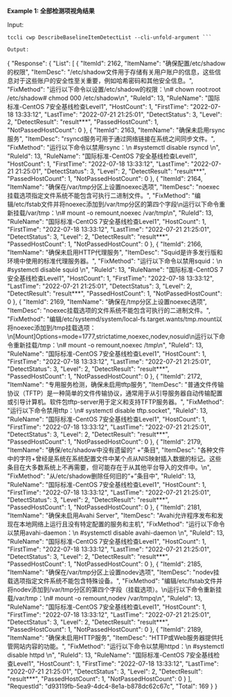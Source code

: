 **Example 1: 全部检测项视角结果**



Input: 

```
tccli cwp DescribeBaselineItemDetectList --cli-unfold-argument ```

Output: 
```
{
    "Response": {
        "List": [
            {
                "ItemId": 2162,
                "ItemName": "确保配置/etc/shadow的权限",
                "ItemDesc": "/etc/shadow文件用于存储有关用户账户的信息，这些信息对于这些账户的安全性至关重要，例如哈希密码和其他安全信息。",
                "FixMethod": "运行以下命令以设置/etc/shadow的权限：\n# chown root:root /etc/shadow# chmod 000 /etc/shadow\n",
                "RuleId": 13,
                "RuleName": "国际标准-CentOS 7安全基线检查Level1",
                "HostCount": 1,
                "FirstTime": "2022-07-18 13:33:12",
                "LastTime": "2022-07-21 21:25:01",
                "DetectStatus": 3,
                "Level": 2,
                "DetectResult": "result***",
                "PassedHostCount": 1,
                "NotPassedHostCount": 0
            },
            {
                "ItemId": 2163,
                "ItemName": "确保未启用rsync服务",
                "ItemDesc": "rsyncd服务可用于通过网络链接在系统之间同步文件。",
                "FixMethod": "运行以下命令以禁用rsync：\n #systemctl disable rsyncd \n",
                "RuleId": 13,
                "RuleName": "国际标准-CentOS 7安全基线检查Level1",
                "HostCount": 1,
                "FirstTime": "2022-07-18 13:33:12",
                "LastTime": "2022-07-21 21:25:01",
                "DetectStatus": 3,
                "Level": 2,
                "DetectResult": "result***",
                "PassedHostCount": 1,
                "NotPassedHostCount": 0
            },
            {
                "ItemId": 2164,
                "ItemName": "确保在/var/tmp分区上设置noexec选项",
                "ItemDesc": "noexec挂载选项指定文件系统不能包含可执行二进制文件。",
                "FixMethod": "编辑/etc/fstab文件并将noexec添加到/var/tmp分区的第四个字段\n运行以下命令重新挂载/var/tmp：\n# mount -o remount,noexec /var/tmp\n",
                "RuleId": 13,
                "RuleName": "国际标准-CentOS 7安全基线检查Level1",
                "HostCount": 1,
                "FirstTime": "2022-07-18 13:33:12",
                "LastTime": "2022-07-21 21:25:01",
                "DetectStatus": 3,
                "Level": 2,
                "DetectResult": "result***",
                "PassedHostCount": 1,
                "NotPassedHostCount": 0
            },
            {
                "ItemId": 2166,
                "ItemName": "确保未启用HTTP代理服务",
                "ItemDesc": "Squid是许多发行版和环境中使用的标准代理服务器。",
                "FixMethod": "运行以下命令以禁用squid：\n #systemctl disable squid \n",
                "RuleId": 13,
                "RuleName": "国际标准-CentOS 7安全基线检查Level1",
                "HostCount": 1,
                "FirstTime": "2022-07-18 13:33:12",
                "LastTime": "2022-07-21 21:25:01",
                "DetectStatus": 3,
                "Level": 2,
                "DetectResult": "result***",
                "PassedHostCount": 1,
                "NotPassedHostCount": 0
            },
            {
                "ItemId": 2169,
                "ItemName": "确保在/tmp分区上设置noexec选项",
                "ItemDesc": "noexec挂载选项的文件系统不能包含可执行的二进制文件。",
                "FixMethod": "编辑/etc/systemd/system/local-fs.target.wants/tmp.mount以将noexec添加到/tmp挂载选项：\n[Mount]Options=mode=1777,strictatime,noexec,nodev,nosuid\n运行以下命令重新挂载/tmp：\n# mount -o remount,noexec /tmp\n",
                "RuleId": 13,
                "RuleName": "国际标准-CentOS 7安全基线检查Level1",
                "HostCount": 1,
                "FirstTime": "2022-07-18 13:33:12",
                "LastTime": "2022-07-21 21:25:01",
                "DetectStatus": 3,
                "Level": 2,
                "DetectResult": "result***",
                "PassedHostCount": 1,
                "NotPassedHostCount": 0
            },
            {
                "ItemId": 2172,
                "ItemName": "专用服务检测，确保未启用tftp服务",
                "ItemDesc": "普通文件传输协议（TFTP）是一种简单的文件传输协议，通常用于从引导服务器自动传输配置或引导计算机。软件包tftp-server用于定义和支持TFTP服务器。",
                "FixMethod": "运行以下命令禁用tftp：\n# systemctl disable tftp.socket",
                "RuleId": 13,
                "RuleName": "国际标准-CentOS 7安全基线检查Level1",
                "HostCount": 1,
                "FirstTime": "2022-07-18 13:33:12",
                "LastTime": "2022-07-21 21:25:01",
                "DetectStatus": 3,
                "Level": 2,
                "DetectResult": "result***",
                "PassedHostCount": 1,
                "NotPassedHostCount": 0
            },
            {
                "ItemId": 2179,
                "ItemName": "确保/etc/shadow中没有遗留的“ +”条目",
                "ItemDesc": "各种文件中的字符+曾经是系统在系统配置文件中某个点从NIS映射插入数据的标记。这些条目在大多数系统上不再需要，但可能存在于从其他平台导入的文件中。\n",
                "FixMethod": "从/etc/shadow删除任何旧的“+”条目中",
                "RuleId": 13,
                "RuleName": "国际标准-CentOS 7安全基线检查Level1",
                "HostCount": 1,
                "FirstTime": "2022-07-18 13:33:12",
                "LastTime": "2022-07-21 21:25:01",
                "DetectStatus": 3,
                "Level": 2,
                "DetectResult": "result***",
                "PassedHostCount": 1,
                "NotPassedHostCount": 0
            },
            {
                "ItemId": 2181,
                "ItemName": "确保未启用Avahi Server",
                "ItemDesc": "Avahi允许程序发布和发现在本地网络上运行且没有特定配置的服务和主机",
                "FixMethod": "运行以下命令以禁用avahi-daemon：\n #systemctl disable avahi-daemon \n",
                "RuleId": 13,
                "RuleName": "国际标准-CentOS 7安全基线检查Level1",
                "HostCount": 1,
                "FirstTime": "2022-07-18 13:33:12",
                "LastTime": "2022-07-21 21:25:01",
                "DetectStatus": 3,
                "Level": 2,
                "DetectResult": "result***",
                "PassedHostCount": 1,
                "NotPassedHostCount": 0
            },
            {
                "ItemId": 2185,
                "ItemName": "确保在/var/tmp分区上设置nodev选项",
                "ItemDesc": "nodev挂载选项指定文件系统不能包含特殊设备。",
                "FixMethod": "编辑/etc/fstab文件并将nodev添加到/var/tmp分区的第四个字段（挂载选项）。\n运行以下命令重新挂载/var/tmp：\n# mount -o remount,nodev /var/tmpq\n",
                "RuleId": 13,
                "RuleName": "国际标准-CentOS 7安全基线检查Level1",
                "HostCount": 1,
                "FirstTime": "2022-07-18 13:33:12",
                "LastTime": "2022-07-21 21:25:01",
                "DetectStatus": 3,
                "Level": 2,
                "DetectResult": "result***",
                "PassedHostCount": 1,
                "NotPassedHostCount": 0
            },
            {
                "ItemId": 2189,
                "ItemName": "确保未启用HTTP服务",
                "ItemDesc": "HTTP或Web服务器提供托管网站内容的功能。",
                "FixMethod": "运行以下命令以禁用httpd：\n #systemctl disable httpd \n",
                "RuleId": 13,
                "RuleName": "国际标准-CentOS 7安全基线检查Level1",
                "HostCount": 1,
                "FirstTime": "2022-07-18 13:33:12",
                "LastTime": "2022-07-21 21:25:01",
                "DetectStatus": 3,
                "Level": 2,
                "DetectResult": "result***",
                "PassedHostCount": 1,
                "NotPassedHostCount": 0
            }
        ],
        "RequestId": "d93119fb-5ea9-4dc4-8e1a-b878dc62c67c",
        "Total": 169
    }
}
```

